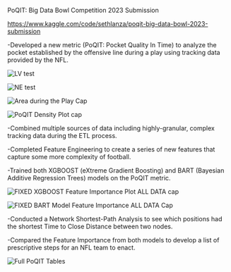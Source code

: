 PoQIT: Big Data Bowl Competition 2023 Submission 

https://www.kaggle.com/code/sethlanza/poqit-big-data-bowl-2023-submission

-Developed a new metric (PoQIT: Pocket Quality In Time) to analyze the pocket established by the offensive line during a play using tracking data provided by the NFL.

![LV test](https://user-images.githubusercontent.com/81538390/211197022-9502d1b6-b844-46c7-8d67-1518747fd305.gif)

![NE test](https://user-images.githubusercontent.com/81538390/211197038-50733a3e-ed4a-4a23-9ca6-5a133def28b6.gif)

![Area during the Play Cap](https://user-images.githubusercontent.com/81538390/211197054-8166b157-5428-42e1-b6c4-e1be62499746.png)

![PoQIT Density Plot cap](https://user-images.githubusercontent.com/81538390/211197046-cafd4a43-2ebc-4e7c-9d04-7a2fd9042eae.png)


-Combined multiple sources of data including highly-granular, complex tracking data during the ETL process.

-Completed Feature Engineering to create a series of new features that capture some more complexity of football.

-Trained both XGBOOST (eXtreme Gradient Boosting) and BART (Bayesian Additive Regression Trees) models on the PoQIT metric.

![FIXED XGBOOST Feature Importance Plot ALL DATA cap](https://user-images.githubusercontent.com/81538390/211197007-b9b0180d-97ba-44f3-9671-4e070676d982.png)

![FIXED BART Model Feature Importance ALL DATA Cap](https://user-images.githubusercontent.com/81538390/211197014-293ca3d5-1e05-4076-afbb-bdd5a9a3dc4b.png)


-Conducted a Network Shortest-Path Analysis to see which positions had the shortest Time to Close Distance between two nodes.

-Compared the Feature Importance from both models to develop a list of prescriptive steps for an NFL team to enact.

![Full PoQIT Tables](https://user-images.githubusercontent.com/81538390/211197058-65a96633-6ee5-4702-9f9b-46c9daa3f7bb.png)
